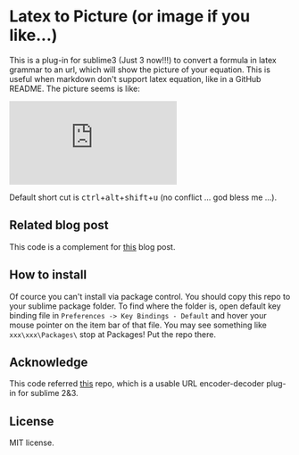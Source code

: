 # Latex to Picture (or image if you like...)
This is a plug-in for sublime3 (Just 3 now!!!) to convert a formula in latex grammar to an url, which will show the picture of your equation. This is useful when markdown don't support latex equation, like in a GitHub README. The picture seems is like:

![equation](http://latex.codecogs.com/svg.latex?gain%20%3D%20talent%20%2B%20%5Csum_%7Bn%3Dtoday%7D%5E%7B%5Cinfty%7D%5Csigma%28work%29)

Default short cut is <kbd>ctrl</kbd>+<kbd>alt</kbd>+<kbd>shift</kbd>+<kbd>u</kbd> (no conflict ... god bless me ...).

## Related blog post
This code is a complement for [this](https://chaonan99.github.io/2016/how-to-add-equation-on-github-markdown-file/) blog post.

## How to install
Of cource you can't install via package control. You should copy this repo to your sublime package folder. To find where the folder is, open default key binding file in `Preferences -> Key Bindings - Default` and hover your mouse pointer on the item bar of that file. You may see something like `xxx\xxx\Packages\` stop at Packages! Put the repo there.

## Acknowledge
This code referred [this](https://github.com/mastahyeti/URLEncode) repo, which is a usable URL encoder-decoder plug-in for sublime 2&3.

## License
MIT license.